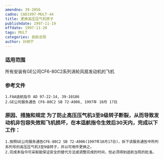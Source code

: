 ```yaml
---
amendno: 39-2056
cadno: CAD1997-MULT-44
title: 更换高压压气机转子
publishdate: 1997-11-19
effdate: 1997-11-20
tags: MULT
categories: 民航总局
author: 孙晓宁
---
```


### 适用范围 
所有安装有GE公司CF6-80C2系列涡轮风扇发动机的飞机

### 参考文件
    1.FAA适航指令 AD 97-22-14, 39-10186 
    2.GE公司服务通告 CF6-80C2 SB 72-A906, 1997年 10月 17日


### 原因、措施和规定 为了防止高压压气机3至9级转子断裂，从而导致发动机非包容失效和飞机损坏，在本适航指令生效后30天内，完成以下工作： 
    1.按照GE公司服务通告CF6-80C2 SB 72-A906(1997年10月17日)，拆下该服务通告中所列系列号的高压压气机3至9级转子，并以可用件更换之。 
    2.完成本指令可采取能保证安全的替代方法或调整完成的时间，但必须得到适航当局的批准。

